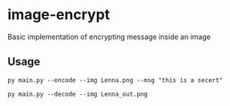 # image-encrypt

Basic implementation of encrypting message inside an image

## Usage
`py main.py --encode --img Lenna.png --msg "this is a secert"`

`py main.py --decode --img Lenna_out.png`

